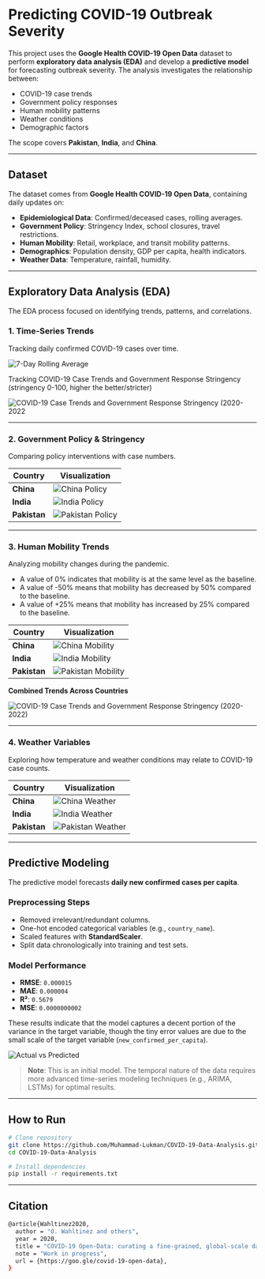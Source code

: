 # **Predicting COVID-19 Outbreak Severity**

This project uses the **Google Health COVID-19 Open Data** dataset to perform **exploratory data analysis (EDA)** and develop a **predictive model** for forecasting outbreak severity. The analysis investigates the relationship between:

- COVID-19 case trends  
- Government policy responses  
- Human mobility patterns  
- Weather conditions  
- Demographic factors  

The scope covers **Pakistan**, **India**, and **China**.

---

## **Dataset**

The dataset comes from **Google Health COVID-19 Open Data**, containing daily updates on:

- **Epidemiological Data**: Confirmed/deceased cases, rolling averages.
- **Government Policy**: Stringency Index, school closures, travel restrictions.
- **Human Mobility**: Retail, workplace, and transit mobility patterns.
- **Demographics**: Population density, GDP per capita, health indicators.
- **Weather Data**: Temperature, rainfall, humidity.

---

## **Exploratory Data Analysis (EDA)**

The EDA process focused on identifying trends, patterns, and correlations.

### **1. Time-Series Trends**
Tracking daily confirmed COVID-19 cases over time.

![7-Day Rolling Average](images/7-Day%20Rolling%20Average%20of%20Confirmed%20Cases%20Over%20Time.png)

Tracking COVID-19 Case Trends and Government Response Stringency (stringency 0-100, higher the better/stricter)

![COVID-19 Case Trends and Government Response Stringency (2020-2022](images/COVID-19%20Case%20Trends%20and%20Government%20Response%20Stringency%20(2020-2022).png)

---

### **2. Government Policy & Stringency**
Comparing policy interventions with case numbers.

| Country  | Visualization |
|----------|--------------|
| **China** | ![China Policy](images/COVID-19%20Cases%20Over%20Time%20with%20Policy%20Changes%20—%20China.png) |
| **India** | ![India Policy](images/COVID-19%20Cases%20Over%20Time%20with%20Policy%20Changes%20—%20India.png) |
| **Pakistan** | ![Pakistan Policy](images/COVID-19%20Cases%20Over%20Time%20with%20Policy%20Changes%20—%20Pakistan.png) |

---

### **3. Human Mobility Trends**
Analyzing mobility changes during the pandemic.

- A value of 0% indicates that mobility is at the same level as the baseline.
- A value of -50% means that mobility has decreased by 50% compared to the baseline.
- A value of +25% means that mobility has increased by 25% compared to the baseline.

| Country  | Visualization |
|----------|--------------|
| **China** | ![China Mobility](images/China%20—%20Mobility%20Trends.png) |
| **India** | ![India Mobility](images/Individual%20Mobility%20Trends%20in%20India%20with%20Context.png) |
| **Pakistan** | ![Pakistan Mobility](images/Individual%20Mobility%20Trends%20in%20Pakistan%20with%20Context.png) |

**Combined Trends Across Countries**

![COVID-19 Case Trends and Government Response Stringency (2020-2022)](images/Weather%20Variables%20and%20COVID-19%20Cases%20Over%20Time%20(Combined).png)

---

### **4. Weather Variables**
Exploring how temperature and weather conditions may relate to COVID-19 case counts.

| Country  | Visualization |
|----------|--------------|
| **China** | ![China Weather](images/Weather%20Variables%20and%20COVID-19%20Cases%20Over%20Time%20(China).png) |
| **India** | ![India Weather](images/Weather%20Variables%20and%20COVID-19%20Cases%20Over%20Time%20(India).png) |
| **Pakistan** | ![Pakistan Weather](images/Weather%20Variables%20and%20COVID-19%20Cases%20Over%20Time%20(Pakistan).png) |

---

## **Predictive Modeling**

The predictive model forecasts **daily new confirmed cases per capita**.

### **Preprocessing Steps**
- Removed irrelevant/redundant columns.
- One-hot encoded categorical variables (e.g., `country_name`).
- Scaled features with **StandardScaler**.
- Split data chronologically into training and test sets.

### **Model Performance**
- **RMSE**: `0.000015`
- **MAE**: `0.000004`
- **R²**: `0.5679`
- **MSE**: `0.0000000002`

These results indicate that the model captures a decent portion of the variance in the target variable, though the tiny error values are due to the small scale of the target variable (`new_confirmed_per_capita`).


![Actual vs Predicted](images/Actual%20vs%20Predicted%20COVID-19%20Cases.png)

> **Note**: This is an initial model. The temporal nature of the data requires more advanced time-series modeling techniques (e.g., ARIMA, LSTMs) for optimal results.
---

## **How to Run**

```bash
# Clone repository
git clone https://github.com/Muhammad-Lukman/COVID-19-Data-Analysis.git
cd COVID-19-Data-Analysis

# Install dependencies
pip install -r requirements.txt

```
---

## **Citation**

```bash
@article{Wahltinez2020,
  author = "O. Wahltinez and others",
  year = 2020,
  title = "COVID-19 Open-Data: curating a fine-grained, global-scale data repository for SARS-CoV-2",
  note = "Work in progress",
  url = {https://goo.gle/covid-19-open-data},
}
```

